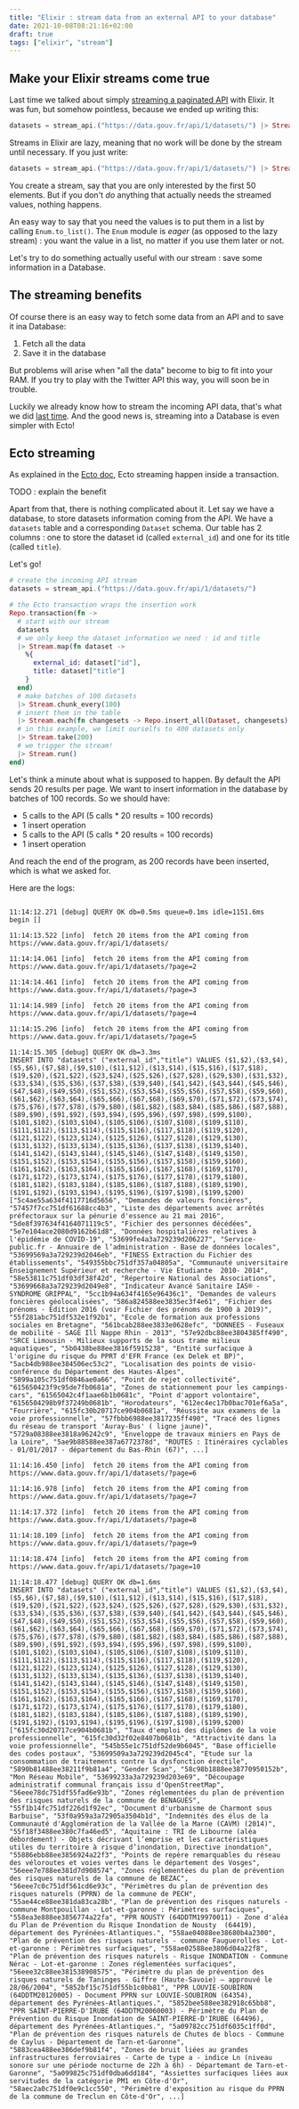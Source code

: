 ```yaml
---
title: "Elixir : stream data from an external API to your database"
date: 2021-10-08T08:21:16+02:00
draft: true
tags: ["elixir", "stream"]
---
```


## Make your Elixir streams come true

Last time we talked about simply [streaming a paginated API](/posts/stream-api-with-elixir/) with Elixir. It was fun, but somehow pointless, because we ended up writing this:

```elixir
datasets = stream_api.("https://data.gouv.fr/api/1/datasets/") |> Stream.take(50) |> Enum.to_list()
```

Streams in Elixir are lazy, meaning that no work will be done by the stream until necessary. If you just write:

```elixir
datasets = stream_api.("https://data.gouv.fr/api/1/datasets/") |> Stream.take(50)
```

You create a stream, say that you are only interested by the first 50 elements. But if you don't *do* anything that actually needs the streamed values, nothing happens.

An easy way to say that you need the values is to put them in a list by calling `Enum.to_list()`. The `Enum` module is *eager* (as opposed to the lazy stream) : you want the value in a list, no matter if you use them later or not.

Let's try to do something actually useful with our stream : save some information in a Database.

## The streaming benefits

Of course there is an easy way to fetch some data from an API and to save it ina Database:
1. Fetch all the data
2. Save it in the database

But problems will arise when "all the data" become to big to fit into your RAM. If you try to play with the Twitter API this way, you will soon be in trouble.

Luckily we already know how to stream the incoming API data, that's what we did [last time](/posts/stream-api-with-elixir/). And the good news is, streaming into a Database is even simpler with Ecto!

## Ecto streaming
As explained in the [Ecto doc](https://hexdocs.pm/ecto/Ecto.Repo-callback-stream.html), Ecto streaming happen inside a transaction.

TODO : explain the benefit

Apart from that, there is nothing complicated about it. Let say we have a database, to store datasets information coming from the API. We have a  `datasets` table and a corresponding `Dataset` schema.
Our table has 2 columns : one to store the dataset id (called `external_id`) and one for its title (called `title`).

Let's go!

```elixir
# create the incoming API stream
datasets = stream_api.("https://data.gouv.fr/api/1/datasets/") 

# the Ecto transaction wraps the insertion work
Repo.transaction(fn ->
  # start with our stream
  datasets
  # we only keep the dataset information we need : id and title
  |> Stream.map(fn dataset ->
    %{
      external_id: dataset["id"],
      title: dataset["title"]
    }
  end)
  # make batches of 100 datasets
  |> Stream.chunk_every(100)
  # insert them in the table
  |> Stream.each(fn changesets -> Repo.insert_all(Dataset, changesets) end)
  # in this example, we limit ourselfs to 400 datasets only
  |> Stream.take(200)
  # we trigger the stream!
  |> Stream.run()
end)
```

Let's think a minute about what is supposed to happen. By default the API sends 20 results per page. We want to insert information in the database by batches of 100 records. So we should have:
- 5 calls to the API (5 calls * 20 results = 100 records)
- 1 insert operation
- 5 calls to the API (5 calls * 20 results = 100 records)
- 1 insert operation

And reach the end of the program, as 200 records have been inserted, which is what we asked for.

Here are the logs:

```

11:14:12.271 [debug] QUERY OK db=0.5ms queue=0.1ms idle=1151.6ms
begin []

11:14:13.522 [info]  fetch 20 items from the API coming from https://www.data.gouv.fr/api/1/datasets/

11:14:14.061 [info]  fetch 20 items from the API coming from https://www.data.gouv.fr/api/1/datasets/?page=2

11:14:14.461 [info]  fetch 20 items from the API coming from https://www.data.gouv.fr/api/1/datasets/?page=3

11:14:14.989 [info]  fetch 20 items from the API coming from https://www.data.gouv.fr/api/1/datasets/?page=4

11:14:15.296 [info]  fetch 20 items from the API coming from https://www.data.gouv.fr/api/1/datasets/?page=5

11:14:15.305 [debug] QUERY OK db=3.3ms
INSERT INTO "datasets" ("external_id","title") VALUES ($1,$2),($3,$4),($5,$6),($7,$8),($9,$10),($11,$12),($13,$14),($15,$16),($17,$18),($19,$20),($21,$22),($23,$24),($25,$26),($27,$28),($29,$30),($31,$32),($33,$34),($35,$36),($37,$38),($39,$40),($41,$42),($43,$44),($45,$46),($47,$48),($49,$50),($51,$52),($53,$54),($55,$56),($57,$58),($59,$60),($61,$62),($63,$64),($65,$66),($67,$68),($69,$70),($71,$72),($73,$74),($75,$76),($77,$78),($79,$80),($81,$82),($83,$84),($85,$86),($87,$88),($89,$90),($91,$92),($93,$94),($95,$96),($97,$98),($99,$100),($101,$102),($103,$104),($105,$106),($107,$108),($109,$110),($111,$112),($113,$114),($115,$116),($117,$118),($119,$120),($121,$122),($123,$124),($125,$126),($127,$128),($129,$130),($131,$132),($133,$134),($135,$136),($137,$138),($139,$140),($141,$142),($143,$144),($145,$146),($147,$148),($149,$150),($151,$152),($153,$154),($155,$156),($157,$158),($159,$160),($161,$162),($163,$164),($165,$166),($167,$168),($169,$170),($171,$172),($173,$174),($175,$176),($177,$178),($179,$180),($181,$182),($183,$184),($185,$186),($187,$188),($189,$190),($191,$192),($193,$194),($195,$196),($197,$198),($199,$200) ["5c4ae55a634f4117716d5656", "Demandes de valeurs foncières", "57457f7cc751df61688cc4b3", "Liste des départements avec arrêtés préfectoraux sur la pénurie d'essence au 21 mai 2016", "5de8f397634f4164071119c5", "Fichier des personnes décédées", "5e7e104ace2080d9162b61d8", "Données hospitalières relatives à l'épidémie de COVID-19", "53699fe4a3a729239d206227", "Service-public.fr - Annuaire de l’administration - Base de données locales", "53699569a3a729239d2046eb", "FINESS Extraction du Fichier des établissements", "549355bbc751df357a04805a", "Communauté universitaire Enseignement Supérieur et recherche - Vie Etudiante  2010- 2014", "58e53811c751df03df38f42d", "Répertoire National des Associations", "53699668a3a729239d2049e8", "Indicateur Avancé Sanitaire IAS® - SYNDROME GRIPPAL", "5cc1b94a634f4165e96436c1", "Demandes de valeurs foncières géolocalisées", "586a824588ee3835ec3f4e61", "Fichier des prénoms - Edition 2016 (voir Fichier des prénoms de 1900 à 2019)", "55f281abc751df532e1f92b1", "Ecole de formation aux professions sociales en Bretagne", "561bcab288ee3833e0628efc", "DONNEES - Fuseaux de mobilité - SAGE Ill Nappe Rhin - 2013", "57e92dbc88ee3804385ff490", "SRCE Limousin - Milieux supports de la sous trame milieux aquatiques", "5b0438be88ee3816f5915238", "Entité surfacique à l'origine du risque du PPRT d'EFR France (ex Delek et BP)", "5acb4db988ee384506ec53c2", "Localisation des points de visio-conférence du Département des Hautes-Alpes", "5899a105c751df0846ae0a66", "Point de rejet collectivité", "615650423f9c95de7fb0681a", "Zones de stationnement pour les campings-cars", "61565042c4f1aae6b1b0681c", "Point d'apport volontaire", "6156504298b9f37249b0681b", "Horodateurs", "612ec4ec17b0bac701ef6a5a", "Fourrière", "615fc30b20717ce904b0681a", "Réussite aux examens de la voie professionnelle", "57fbbb6988ee3817235ff490", "Tracé des lignes du réseau de transport 'Auray-Bus' ( ligne jaune)", "5729a08388ee3818a96242c9", "Enveloppe de travaux miniers en Pays de la Loire", "5ae9b88588ee387a6772378d", "ROUTES : Itinéraires cyclables - 01/01/2017 - département du Bas-Rhin (67)", ...]

11:14:16.450 [info]  fetch 20 items from the API coming from https://www.data.gouv.fr/api/1/datasets/?page=6

11:14:16.978 [info]  fetch 20 items from the API coming from https://www.data.gouv.fr/api/1/datasets/?page=7

11:14:17.372 [info]  fetch 20 items from the API coming from https://www.data.gouv.fr/api/1/datasets/?page=8

11:14:18.109 [info]  fetch 20 items from the API coming from https://www.data.gouv.fr/api/1/datasets/?page=9

11:14:18.474 [info]  fetch 20 items from the API coming from https://www.data.gouv.fr/api/1/datasets/?page=10

11:14:18.477 [debug] QUERY OK db=1.6ms
INSERT INTO "datasets" ("external_id","title") VALUES ($1,$2),($3,$4),($5,$6),($7,$8),($9,$10),($11,$12),($13,$14),($15,$16),($17,$18),($19,$20),($21,$22),($23,$24),($25,$26),($27,$28),($29,$30),($31,$32),($33,$34),($35,$36),($37,$38),($39,$40),($41,$42),($43,$44),($45,$46),($47,$48),($49,$50),($51,$52),($53,$54),($55,$56),($57,$58),($59,$60),($61,$62),($63,$64),($65,$66),($67,$68),($69,$70),($71,$72),($73,$74),($75,$76),($77,$78),($79,$80),($81,$82),($83,$84),($85,$86),($87,$88),($89,$90),($91,$92),($93,$94),($95,$96),($97,$98),($99,$100),($101,$102),($103,$104),($105,$106),($107,$108),($109,$110),($111,$112),($113,$114),($115,$116),($117,$118),($119,$120),($121,$122),($123,$124),($125,$126),($127,$128),($129,$130),($131,$132),($133,$134),($135,$136),($137,$138),($139,$140),($141,$142),($143,$144),($145,$146),($147,$148),($149,$150),($151,$152),($153,$154),($155,$156),($157,$158),($159,$160),($161,$162),($163,$164),($165,$166),($167,$168),($169,$170),($171,$172),($173,$174),($175,$176),($177,$178),($179,$180),($181,$182),($183,$184),($185,$186),($187,$188),($189,$190),($191,$192),($193,$194),($195,$196),($197,$198),($199,$200) ["615fc30d20717ce904b0681b", "Taux d'emploi des diplômes de la voie professionnelle", "615fc30d32f02e8407b0681b", "Attractivité dans la voie professionnelle", "545b55e1c751df52de9b6045", "Base officielle des codes postaux", "53699509a3a729239d2045c4", "Etude sur la consommation de traitements contre la dysfonction érectile", "5890b81488ee38211f9b81a4", "Gender Scan", "58c98b1888ee38770950152b", "Mon Réseau Mobile", "53699233a3a729239d203e69", "Découpage administratif communal français issu d'OpenStreetMap", "56eee78dc751df55fad6e93b", "Zones réglementées du plan de prévention des risques naturels de la commune de BENAGUES", "55f1b14fc751df226d1f92ec", "Document d'urbanisme de Charmont sous Barbuise", "53f0a959a3a72905a3504b1d", "Indemnités des élus de la Communauté d'Agglomération de la Vallée de la Marne (CAVM) (2014)", "55f18f3488ee380c7fa46ed5", "Aquitaine : TRI de Libourne (aléa débordement) - Objets décrivant l’emprise et les caractéristiques utiles du territoire à risque d’inondation, Directive inondation", "55886ebb88ee3856924a22f3", "Points de repère remarquables du réseau des véloroutes et voies vertes dans le département des Vosges", "56eee7e788ee381d7d908574", "Zones réglementées du plan de prévention des risques naturels de la commune de BEZAC", "56eee7c0c751df561cd6e93c", "Périmètres du plan de prévention des risques naturels (PPRN) de la commune de PECH", "55ae44ce88ee381da83ca28b", "Plan de prévention des risques naturels - commune Montpouillan - Lot-et-garonne : Périmètres surfaciques", "558ea3e888ee3856774a22fa", "PPR NOUSTY (64DDTM19970011) - Zone d'aléa du Plan de Prévention du Risque Inondation de Nousty  (64419), département des Pyrénées-Atlantiques.", "558ae04088ee38680b4a2300", "Plan de prévention des risques naturels - commune Fauguerolles - Lot-et-garonne : Périmètres surfaciques", "558ae02588ee3806d04a22f8", "Plan de prévention des risques naturels - Risque INONDATION - Commune Nérac - Lot-et-garonne : Zones réglementées surfaciques", "56eee32c88ee381538908575", "Périmètre du plan de prévention des risques naturels de Taninges - Giffre (Haute-Savoie) – approuvé le 28/06/2004", "5852bf15c751df55b1c0bb81", "PPR LOUVIE-SOUBIRON (64DDTM20120005) - Document PPRN sur LOUVIE-SOUBIRON (64354), département des Pyrénées-Atlantiques.", "5852bee588ee382918c65bb8", "PPR SAINT-PIERRE-D'IRUBE (64DDTM20060003) - Périmètre du Plan de Prévention du Risque Inondation de SAINT-PIERRE-D'IRUBE (64496), département des Pyrénées-Atlantiques.", "5a09782cc751df6035c1ff0d", "Plan de prévention des risques naturels de Chutes de blocs - Commune de Caylus - Département de Tarn-et-Garonne", "5883cea488ee386def9b81f4", "Zones de bruit liées au grandes infrastructures ferroviaires - Carte de type a - indice Ln (niveau sonore sur une période nocturne de 22h à 6h) - Départemant de Tarn-et-Garonne", "5a099825c751df0dba6dd184", "Assiettes surfaciques liées aux servitudes de la catégorie PM1 en Côte-d'Or", "58aec2a0c751df0e9c1cc550", "Périmètre d'exposition au risque du PPRN de la commune de Treclun en Côte-d'Or", ...]

```